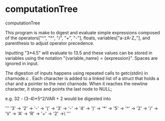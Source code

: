 # computationTree
computationTree

This program is make to digest and evaluate simple expressions composed
of the operators["^", "*", "/", "+", "-"], floats, 
variables["a-zA-Z\_"], and parenthesis to adjust operator
precedence.

Inputting "3*4.5" will evaluate to 13.5 and these values can be stored in 
variables using the notation "{variable_name} = {expression}". Spaces
are ignored in input.

The digestion of inputs happens using repeated calls to getc(stdin) in
charnode.c . Each character is added to a linked list of a struct that holds
a char and a pointer to the next charnode.
When it reaches the newline character, it stops and points the last node to NULL;

e.g. 32 - (3-4)\*5^2/VAR + 2 would be digested into

'''
'3' -> '2' -> '-' -> '(' -> '3' -> '-' -> '4' -> ')' -> '*' -> '5' -> '^' -> '2' 
-> '/' -> 'V' -> 'A' -> 'R' -> '+' -> '2' ->\ 
'''